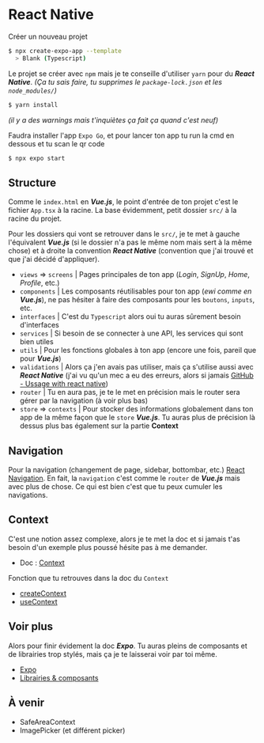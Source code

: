 # React Native
Créer un nouveau projet
```sh
$ npx create-expo-app --template
  > Blank (Typescript)
```

Le projet se créer avec `npm` mais je te conseille d'utiliser `yarn` pour du ***React Native***.
*(Ça tu sais faire, tu supprimes le `package-lock.json` et les `node_modules/`)*
```sh
$ yarn install
```
*(il y a des warnings mais t'inquiètes ça fait ça quand c'est neuf)*

Faudra installer l'app `Expo Go`, et pour lancer ton app tu run la cmd en dessous et tu scan le qr code
```sh
$ npx expo start
```

## Structure
Comme le `index.html` en ***Vue.js***, le point d'entrée de ton projet c'est le fichier `App.tsx` à la racine.
La base évidemment, petit dossier `src/` à la racine du projet. 

Pour les dossiers qui vont se retrouver dans le `src/`, je te met à gauche l'équivalent ***Vue.js*** (si le dossier n'a pas le même nom mais sert à la même chose) et à droite la convention ***React Native*** (convention que j'ai trouvé et que j'ai décidé d'appliquer).
- `views` => `screens` | Pages principales de ton app (*Login*, *SignUp*, *Home*, *Profile*, etc.)
- `components` | Les composants réutilisables pour ton app (*ewi comme en **Vue.js***), ne pas hésiter à faire des composants pour les `boutons`, `inputs`, etc.
- `interfaces` | C'est du `Typescript` alors oui tu auras sûrement besoin d'interfaces
- `services` | Si besoin de se connecter à une API, les services qui sont bien utiles
- `utils` | Pour les fonctions globales à ton app (encore une fois, pareil que pour ***Vue.js***)
- `validations` | Alors ça j'en avais pas utiliser, mais ça s'utilise aussi avec ***React Native*** (j'ai vu qu'un mec a eu des erreurs, alors si jamais [GitHub - Ussage with react native](https://github.com/typestack/class-validator/issues/1746))
- `router` | Tu en aura pas, je te le met en précision mais le router sera gérer par la navigation (à voir plus bas)
- `store` => `contexts` | Pour stocker des informations globalement dans ton app de la même façon que le `store` ***Vue.js***. Tu auras plus de précision là dessus plus bas également sur la partie **Context**

## Navigation
Pour la navigation (changement de page, sidebar, bottombar, etc.) [React Navigation](https://reactnavigation.org/docs/getting-started).
En fait, la `navigation` c'est comme le `router` de ***Vue.js*** mais avec plus de chose.
Ce qui est bien c'est que tu peux cumuler les navigations.

## Context
C'est une notion assez complexe, alors je te met la doc et si jamais t'as besoin d'un exemple plus poussé hésite pas à me demander.
- Doc : [Context](https://react.dev/learn/passing-data-deeply-with-context)

Fonction que tu retrouves dans la doc du `Context`
- [createContext](https://react.dev/reference/react/createContext)
- [useContext](https://react.dev/reference/react/useContext)

## Voir plus
Alors pour finir évidement la doc ***Expo***. Tu auras pleins de composants et de librairies trop stylés, mais ça je te laisserai voir par toi même.
- [Expo](https://expo.dev/)
- [Librairies & composants](https://docs.expo.dev/versions/latest/)

## À venir
- SafeAreaContext
- ImagePicker (et différent picker)

